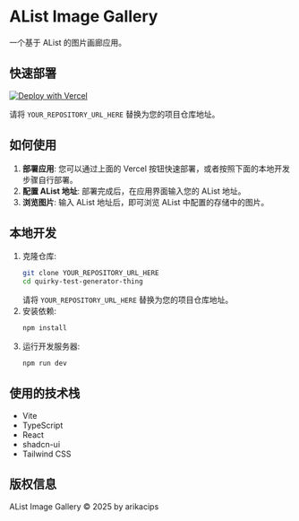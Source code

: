 # AList Image Gallery

一个基于 AList 的图片画廊应用。

## 快速部署

[![Deploy with Vercel](https://vercel.com/button)](https://vercel.com/new/clone?repository-url=YOUR_REPOSITORY_URL_HERE)

请将 `YOUR_REPOSITORY_URL_HERE` 替换为您的项目仓库地址。

## 如何使用

1.  **部署应用**: 您可以通过上面的 Vercel 按钮快速部署，或者按照下面的本地开发步骤自行部署。
2.  **配置 AList 地址**: 部署完成后，在应用界面输入您的 AList 地址。
3.  **浏览图片**: 输入 AList 地址后，即可浏览 AList 中配置的存储中的图片。

## 本地开发

1.  克隆仓库:
    ```bash
    git clone YOUR_REPOSITORY_URL_HERE
    cd quirky-test-generator-thing
    ```
    请将 `YOUR_REPOSITORY_URL_HERE` 替换为您的项目仓库地址。
2.  安装依赖:
    ```bash
    npm install
    ```
3.  运行开发服务器:
    ```bash
    npm run dev
    ```

## 使用的技术栈

- Vite
- TypeScript
- React
- shadcn-ui
- Tailwind CSS

## 版权信息

AList Image Gallery © 2025 by arikacips
